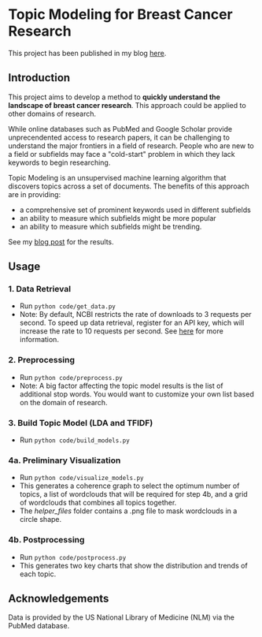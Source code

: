 # Topic Modeling for Breast Cancer Research
This project has been published in my blog [here](https://edmondchensj.github.io/2018/08/09/breast-cancer-trends/).

## Introduction
This project aims to develop a method to **quickly understand the landscape of breast cancer research**. This approach could be applied to other domains of research. 

While online databases such as PubMed and Google Scholar provide unprecendented access to research papers, it can be challenging to understand the major frontiers in a field of research. People who are new to a field or subfields may face a "cold-start" problem in which they lack keywords to begin researching. 

Topic Modeling is an unsupervised machine learning algorithm that discovers topics across a set of documents. The benefits of this approach are in providing:
* a comprehensive set of prominent keywords used in different subfields
* an ability to measure which subfields might be more popular
* an ability to measure which subfields might be trending.

See my [blog post](https://edmondchensj.github.io/2018/08/09/breast-cancer-trends/) for the results.

## Usage
### 1. Data Retrieval
* Run `python code/get_data.py`
* Note: By default, NCBI restricts the rate of downloads to 3 requests per second. To speed up data retrieval, register for an API key, which will increase the rate to 10 requests per second. See [here](https://www.ncbi.nlm.nih.gov/books/NBK25497/) for more information. 

### 2. Preprocessing
* Run `python code/preprocess.py`
* Note: A big factor affecting the topic model results is the list of additional stop words. You would want to customize your own list based on the domain of research. 

### 3. Build Topic Model (LDA and TFIDF)
* Run `python code/build_models.py`

### 4a. Preliminary Visualization
* Run `python code/visualize_models.py`
* This generates a coherence graph to select the optimum number of topics, a list of wordclouds that will be required for step 4b, and a grid of wordclouds that combines all topics together. 
* The *helper_files* folder contains a .png file to mask wordclouds in a circle shape. 

### 4b. Postprocessing
* Run `python code/postprocess.py`
* This generates two key charts that show the distribution and trends of each topic. 

## Acknowledgements
Data is provided by the US National Library of Medicine (NLM) via the PubMed database.